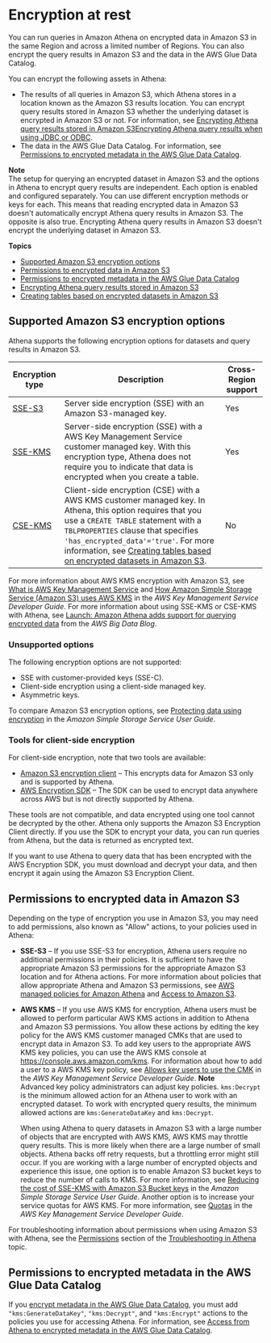 # Encryption at rest<a name="encryption"></a>

You can run queries in Amazon Athena on encrypted data in Amazon S3 in the same Region and across a limited number of Regions\. You can also encrypt the query results in Amazon S3 and the data in the AWS Glue Data Catalog\.

You can encrypt the following assets in Athena:
+ The results of all queries in Amazon S3, which Athena stores in a location known as the Amazon S3 results location\. You can encrypt query results stored in Amazon S3 whether the underlying dataset is encrypted in Amazon S3 or not\. For information, see [Encrypting Athena query results stored in Amazon S3Encrypting Athena query results when using JDBC or ODBC](encrypting-query-results-stored-in-s3.md)\.
+ The data in the AWS Glue Data Catalog\. For information, see [Permissions to encrypted metadata in the AWS Glue Data Catalog](#glue-encryption)\.

**Note**  
The setup for querying an encrypted dataset in Amazon S3 and the options in Athena to encrypt query results are independent\. Each option is enabled and configured separately\. You can use different encryption methods or keys for each\. This means that reading encrypted data in Amazon S3 doesn't automatically encrypt Athena query results in Amazon S3\. The opposite is also true\. Encrypting Athena query results in Amazon S3 doesn't encrypt the underlying dataset in Amazon S3\.

**Topics**
+ [Supported Amazon S3 encryption options](#encryption-options-S3-and-Athena)
+ [Permissions to encrypted data in Amazon S3](#permissions-for-encrypting-and-decrypting-data)
+ [Permissions to encrypted metadata in the AWS Glue Data Catalog](#glue-encryption)
+ [Encrypting Athena query results stored in Amazon S3](encrypting-query-results-stored-in-s3.md)
+ [Creating tables based on encrypted datasets in Amazon S3](creating-tables-based-on-encrypted-datasets-in-s3.md)

## Supported Amazon S3 encryption options<a name="encryption-options-S3-and-Athena"></a>

Athena supports the following encryption options for datasets and query results in Amazon S3\.


| Encryption type | Description | Cross\-Region support | 
| --- | --- | --- | 
| [SSE\-S3](https://docs.aws.amazon.com/AmazonS3/latest/dev/UsingServerSideEncryption.html) | Server side encryption \(SSE\) with an Amazon S3\-managed key\. | Yes | 
| [SSE\-KMS](https://docs.aws.amazon.com/AmazonS3/latest/dev/UsingKMSEncryption.html) | Server\-side encryption \(SSE\) with a AWS Key Management Service customer managed key\.  With this encryption type, Athena does not require you to indicate that data is encrypted when you create a table\.  | Yes | 
| [CSE\-KMS](https://docs.aws.amazon.com/AmazonS3/latest/dev/UsingClientSideEncryption.html#client-side-encryption-kms-managed-master-key-intro) |  Client\-side encryption \(CSE\) with a AWS KMS customer managed key\. In Athena, this option requires that you use a `CREATE TABLE` statement with a `TBLPROPERTIES` clause that specifies `'has_encrypted_data'='true'`\. For more information, see [Creating tables based on encrypted datasets in Amazon S3](creating-tables-based-on-encrypted-datasets-in-s3.md)\.  | No | 

For more information about AWS KMS encryption with Amazon S3, see [What is AWS Key Management Service](https://docs.aws.amazon.com/kms/latest/developerguide/overview.html) and [How Amazon Simple Storage Service \(Amazon S3\) uses AWS KMS](https://docs.aws.amazon.com/kms/latest/developerguide/services-s3.html) in the *AWS Key Management Service Developer Guide*\. For more information about using SSE\-KMS or CSE\-KMS with Athena, see [Launch: Amazon Athena adds support for querying encrypted data](http://aws.amazon.com/blogs/aws/launch-amazon-athena-adds-support-for-querying-encrypted-data/) from the *AWS Big Data Blog*\.

### Unsupported options<a name="encryption-unsupported-options"></a>

The following encryption options are not supported:
+ SSE with customer\-provided keys \(SSE\-C\)\.
+ Client\-side encryption using a client\-side managed key\.
+ Asymmetric keys\.

To compare Amazon S3 encryption options, see [Protecting data using encryption](https://docs.aws.amazon.com/AmazonS3/latest/dev/UsingEncryption.html) in the *Amazon Simple Storage Service User Guide*\.

### Tools for client\-side encryption<a name="encryption-client-side-tools"></a>

 For client\-side encryption, note that two tools are available: 
+ [Amazon S3 encryption client](https://docs.aws.amazon.com/AWSJavaSDK/latest/javadoc/com/amazonaws/services/s3/AmazonS3EncryptionClient.html) – This encrypts data for Amazon S3 only and is supported by Athena\.
+ [AWS Encryption SDK](https://docs.aws.amazon.com/encryption-sdk/latest/developer-guide/introduction.html) – The SDK can be used to encrypt data anywhere across AWS but is not directly supported by Athena\.

These tools are not compatible, and data encrypted using one tool cannot be decrypted by the other\. Athena only supports the Amazon S3 Encryption Client directly\. If you use the SDK to encrypt your data, you can run queries from Athena, but the data is returned as encrypted text\. 

If you want to use Athena to query data that has been encrypted with the AWS Encryption SDK, you must download and decrypt your data, and then encrypt it again using the Amazon S3 Encryption Client\.

## Permissions to encrypted data in Amazon S3<a name="permissions-for-encrypting-and-decrypting-data"></a>

Depending on the type of encryption you use in Amazon S3, you may need to add permissions, also known as "Allow" actions, to your policies used in Athena:
+ **SSE\-S3** – If you use SSE\-S3 for encryption, Athena users require no additional permissions in their policies\. It is sufficient to have the appropriate Amazon S3 permissions for the appropriate Amazon S3 location and for Athena actions\. For more information about policies that allow appropriate Athena and Amazon S3 permissions, see [AWS managed policies for Amazon Athena](managed-policies.md) and [Access to Amazon S3](s3-permissions.md)\.
+ **AWS KMS** – If you use AWS KMS for encryption, Athena users must be allowed to perform particular AWS KMS actions in addition to Athena and Amazon S3 permissions\. You allow these actions by editing the key policy for the AWS KMS customer managed CMKs that are used to encrypt data in Amazon S3\. To add key users to the appropriate AWS KMS key policies, you can use the AWS KMS console at [https://console\.aws\.amazon\.com/kms](https://console.aws.amazon.com/kms)\. For information about how to add a user to a AWS KMS key policy, see [Allows key users to use the CMK](https://docs.aws.amazon.com/kms/latest/developerguide/key-policies.html#key-policy-default-allow-users) in the *AWS Key Management Service Developer Guide*\.
**Note**  
Advanced key policy administrators can adjust key policies\. `kms:Decrypt` is the minimum allowed action for an Athena user to work with an encrypted dataset\. To work with encrypted query results, the minimum allowed actions are `kms:GenerateDataKey` and `kms:Decrypt`\.

  When using Athena to query datasets in Amazon S3 with a large number of objects that are encrypted with AWS KMS, AWS KMS may throttle query results\. This is more likely when there are a large number of small objects\. Athena backs off retry requests, but a throttling error might still occur\. If you are working with a large number of encrypted objects and experience this issue, one option is to enable Amazon S3 bucket keys to reduce the number of calls to KMS\. For more information, see [Reducing the cost of SSE\-KMS with Amazon S3 Bucket keys](https://docs.aws.amazon.com/AmazonS3/latest/userguide/bucket-key.html) in the *Amazon Simple Storage Service User Guide*\. Another option is to increase your service quotas for AWS KMS\. For more information, see [Quotas](https://docs.aws.amazon.com/kms/latest/developerguide/limits.html#requests-per-second) in the *AWS Key Management Service Developer Guide*\.

For troubleshooting information about permissions when using Amazon S3 with Athena, see the [Permissions](troubleshooting-athena.md#troubleshooting-athena-permissions) section of the [Troubleshooting in Athena](troubleshooting-athena.md) topic\.

## Permissions to encrypted metadata in the AWS Glue Data Catalog<a name="glue-encryption"></a>

If you [encrypt metadata in the AWS Glue Data Catalog](https://docs.aws.amazon.com/glue/latest/dg/encrypt-glue-data-catalog.html), you must add `"kms:GenerateDataKey"`, `"kms:Decrypt"`, and `"kms:Encrypt"` actions to the policies you use for accessing Athena\. For information, see [Access from Athena to encrypted metadata in the AWS Glue Data Catalog](access-encrypted-data-glue-data-catalog.md)\.